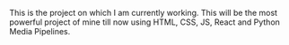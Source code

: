 This is the project on which I am currently working.
This will be the most powerful project of mine till now using HTML, CSS, JS, React and Python Media Pipelines.
